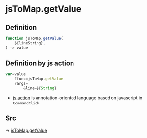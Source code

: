 # jsToMap.getValue

## Definition

```js.js
function jsToMap.getValue(
	${lineString},
) -> value
```


## Definition by js action

```js.js
var=value
	?func=jsToMap.getValue
	?args=
		&line=${String}
```

- [js action](#) is annotation-oriented language based on javascript in `CommandClick`



## Src

-> [jsToMap.getValue](https://github.com/puutaro/CommandClick/blob/master/app/src/main/java/com/puutaro/commandclick/fragment_lib/terminal_fragment/js_interface/text/JsToMap.kt#L38)


